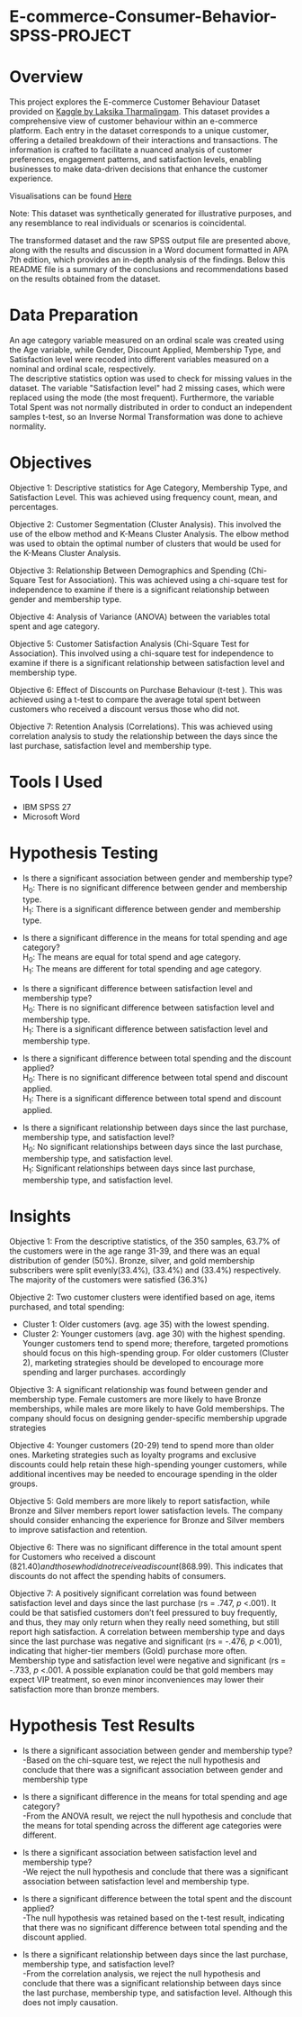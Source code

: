 # E-commerce-Consumer-Behavior-SPSS-PROJECT
# Overview
This project explores the E-commerce Customer Behaviour Dataset provided on [Kaggle by Laksika Tharmalingam](https://www.kaggle.com/datasets/uom190346a/e-commerce-customer-behavior-dataset). This dataset provides a comprehensive view of customer behaviour within an e-commerce platform. Each entry in the dataset corresponds to a unique customer, offering a detailed breakdown of their interactions and transactions. The information is crafted to facilitate a nuanced analysis of customer preferences, engagement patterns, and satisfaction levels, enabling businesses to make data-driven decisions that enhance the customer experience. <br />

Visualisations can be found [Here](https://omoredeiguma.github.io/Website-Hosting-E-Commerce.github.io/)

Note: This dataset was synthetically generated for illustrative purposes, and any resemblance to real individuals or scenarios is coincidental. <br />

The transformed dataset and the raw SPSS output file are presented above, along with the results and discussion in a Word document formatted in APA 7th edition, which provides an in-depth analysis of the findings. Below this README file is a summary of the conclusions and recommendations based on the results obtained from the dataset.<br />

# Data Preparation
An age category variable measured on an ordinal scale was created using the Age variable, while Gender, Discount Applied, Membership Type, and Satisfaction level were recoded into different variables measured on a nominal and ordinal scale, respectively. <br />
The descriptive statistics option was used to check for missing values in the dataset. The variable "Satisfaction level" had 2 missing cases, which were replaced using the mode (the most frequent). Furthermore, the variable Total Spent was not normally distributed in order to conduct an independent samples t-test, so an Inverse Normal Transformation was done to achieve normality.

# Objectives
Objective 1: Descriptive statistics for Age Category, Membership Type, and Satisfaction Level. This was achieved using frequency count, mean, and percentages. <br />

Objective 2: Customer Segmentation (Cluster Analysis). This involved the use of the elbow method and K-Means Cluster Analysis. The elbow method was used to obtain the optimal number of clusters that would be used for the K-Means Cluster Analysis. <br />

Objective 3: Relationship Between Demographics and Spending (Chi-Square Test for Association). This was achieved using a chi-square test for independence to examine if there is a significant relationship between gender and membership type. <br />

Objective 4: Analysis of Variance (ANOVA) between the variables total spent and age category. <br />

Objective 5: Customer Satisfaction Analysis (Chi-Square Test for Association). This involved using a chi-square test for independence to examine if there is a significant relationship between satisfaction level and membership type. <br />

Objective 6: Effect of Discounts on Purchase Behaviour (t-test ). This was achieved using a t-test to compare the average total spent between customers who received a discount versus those who did not. <br />

Objective 7: Retention Analysis (Correlations). This was achieved using correlation analysis to study the relationship between the days since the last purchase, satisfaction level and membership type.

# Tools I Used
* IBM SPSS 27
* Microsoft Word <br />

# Hypothesis Testing
* Is there a significant association between gender and membership type? <br />
  H<sub>0</sub>: There is no significant difference between gender and membership type. <br />
  H<sub>1</sub>: There is a significant difference between gender and membership type. <br />
  
* Is there a significant difference in the means for total spending and age category? <br />
  H<sub>0</sub>: The means are equal for total spend and age category.  <br />
  H<sub>1</sub>: The means are different for total spending and age category.  <br />

* Is there a significant difference between satisfaction level and membership type? <br />
  H<sub>0</sub>: There is no significant difference between satisfaction level and membership type. <br />
  H<sub>1</sub>: There is a significant difference between satisfaction level and membership type. <br />

* Is there a significant difference between total spending and the discount applied? <br />
   H<sub>0</sub>: There is no significant difference between total spend and discount applied. <br />
   H<sub>1</sub>: There is a significant difference between total spend and discount applied. <br />

* Is there a significant relationship between days since the last purchase, membership type, and satisfaction level? <br />
   H<sub>0</sub>: No significant relationships between days since the last purchase, membership type, and satisfaction level. <br />
   H<sub>1</sub>: Significant relationships between days since last purchase, membership type, and satisfaction level. <br />

# Insights
Objective 1: From the descriptive statistics, of the 350 samples, 63.7% of the customers were in the age range 31-39, and there was an equal distribution of gender (50%). Bronze, silver, and gold membership subscribers were split evenly(33.4%), (33.4%) and (33.4%) respectively. The majority of the customers were satisfied (36.3%) <br />

Objective 2: Two customer clusters were identified based on age, items purchased, and total spending:
* Cluster 1: Older customers (avg. age 35) with the lowest spending.
* Cluster 2: Younger customers (avg. age 30) with the highest spending.
Younger customers tend to spend more; therefore, targeted promotions should focus on this high-spending group. For older customers (Cluster 2), marketing strategies should be developed to encourage more spending and larger purchases. accordingly​ <br />

Objective 3: A significant relationship was found between gender and membership type. Female customers are more likely to have Bronze memberships, while males are more likely to have Gold memberships. The company should focus on designing gender-specific membership upgrade strategies <br />

Objective 4: Younger customers (20-29) tend to spend more than older ones. Marketing strategies such as loyalty programs and exclusive discounts could help retain these high-spending younger customers, while additional incentives may be needed to encourage spending in the older groups. <br />

Objective 5: Gold members are more likely to report satisfaction, while Bronze and Silver members report lower satisfaction levels. The company should consider enhancing the experience for Bronze and Silver members to improve satisfaction and retention. <br />

Objective 6: There was no significant difference in the total amount spent for Customers who received a discount ($821.40) and those who did not receive a discount ($868.99). This indicates that discounts do not affect the spending habits of consumers. <br />

Objective 7: A positively significant correlation was found between satisfaction level and days since the last purchase (rs = .747, *p* <.001). It could be that satisfied customers don’t feel pressured to buy frequently, and thus, they may only return when they really need something, but still report high satisfaction. A correlation between membership type and days since the last purchase was negative and significant (rs = -.476, *p* <.001), indicating that higher-tier members (Gold) purchase more often. Membership type and satisfaction level were negative and significant (rs = -.733, *p* <.001. A possible explanation could be that gold members may expect VIP treatment, so even minor inconveniences may lower their satisfaction more than bronze members. <br />

# Hypothesis Test Results
 * Is there a significant association between gender and membership type? <br />
  -Based on the chi-square test, we reject the null hypothesis and conclude that there was a significant association between gender and membership type <br />

* Is there a significant difference in the means for total spending and age category? <br />
  -From the ANOVA result, we reject the null hypothesis and conclude that the means for total spending across the different age categories were different. <br />
  
* Is there a significant association between satisfaction level and membership type? <br />
  -We reject the null hypothesis and conclude that there was a significant association between satisfaction level and membership type. <br />
  
* Is there a significant difference between the total spent and the discount applied? <br />
  -The null hypothesis was retained based on the t-test result, indicating that there was no significant difference between total spending and the discount applied. <br />
  
* Is there a significant relationship between days since the last purchase, membership type, and satisfaction level? <br />
  -From the correlation analysis, we reject the null hypothesis and conclude that there was a significant relationship between days since the last purchase, membership type, and satisfaction level. Although this does not imply causation.
